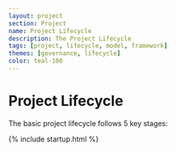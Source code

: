 ```yaml
---
layout: project
section: Project
name: Project Lifecycle
description: The Project Lifecycle
tags: [project, lifecycle, model, framework]
themes: [governance, lifecycle]
color: teal-100
---
```


# Project Lifecycle

The basic project lifecycle follows 5 key stages:

{% include startup.html %}

